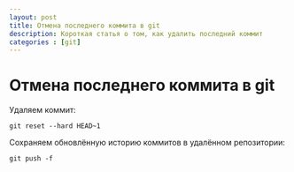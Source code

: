 ```yaml
---
layout: post
title: Отмена последнего коммита в git
description: Короткая статья о том, как удалить последний коммит
categories : [git]
---
```


Отмена последнего коммита в git
============================================================

Удаляем коммит:

    git reset --hard HEAD~1

Сохраняем обновлённую историю коммитов в удалённом репозитории:

    git push -f


